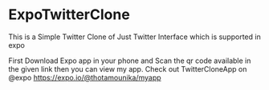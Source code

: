 # ExpoTwitterClone
This is a Simple Twitter Clone of Just Twitter Interface which is supported in expo

First Download Expo app in your phone and Scan the qr code available in the given link then you can view my app.
Check out TwitterCloneApp on @expo https://expo.io/@thotamounika/myapp
